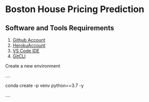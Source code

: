 # Boston House Pricing Prediction

## Software and Tools Requirements

1. [Github Account](https://github.com)
2. [HerokuAccount](https://heroku.com)
3. [VS Code IDE](https://code.visualstudio.com)
4. [GitCLI](https://git-scm.com/book/en/v2/Getting-Started-The-Command-Line)

 Create a new environment

 ....

 conda create -p venv python==3.7 -y
 
 ....
 